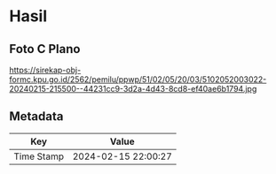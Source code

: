 # Hasil

## Foto C Plano

https://sirekap-obj-formc.kpu.go.id/2562/pemilu/ppwp/51/02/05/20/03/5102052003022-20240215-215500--44231cc9-3d2a-4d43-8cd8-ef40ae6b1794.jpg


## Metadata

| Key        | Value               |
| ---------- | ------------------- |
| Time Stamp | 2024-02-15 22:00:27 |



